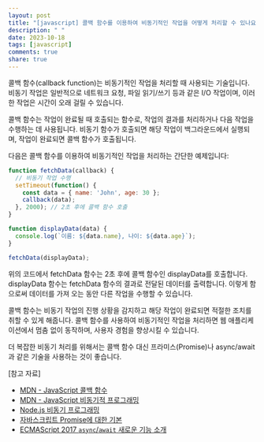 ```yaml
---
layout: post
title: "[javascript] 콜백 함수를 이용하여 비동기적인 작업을 어떻게 처리할 수 있나요?"
description: " "
date: 2023-10-18
tags: [javascript]
comments: true
share: true
---
```


콜백 함수(callback function)는 비동기적인 작업을 처리할 때 사용되는 기술입니다. 비동기 작업은 일반적으로 네트워크 요청, 파일 읽기/쓰기 등과 같은 I/O 작업이며, 이러한 작업은 시간이 오래 걸릴 수 있습니다. 

콜백 함수는 작업이 완료될 때 호출되는 함수로, 작업의 결과를 처리하거나 다음 작업을 수행하는 데 사용됩니다. 비동기 함수가 호출되면 해당 작업이 백그라운드에서 실행되며, 작업이 완료되면 콜백 함수가 호출됩니다.

다음은 콜백 함수를 이용하여 비동기적인 작업을 처리하는 간단한 예제입니다:

```javascript
function fetchData(callback) {
  // 비동기 작업 수행
  setTimeout(function() {
    const data = { name: 'John', age: 30 };
    callback(data);
  }, 2000); // 2초 후에 콜백 함수 호출
}

function displayData(data) {
  console.log(`이름: ${data.name}, 나이: ${data.age}`);
}

fetchData(displayData);
```

위의 코드에서 fetchData 함수는 2초 후에 콜백 함수인 displayData를 호출합니다. displayData 함수는 fetchData 함수의 결과로 전달된 데이터를 출력합니다. 이렇게 함으로써 데이터를 가져 오는 동안 다른 작업을 수행할 수 있습니다.

콜백 함수는 비동기 작업의 진행 상황을 감지하고 해당 작업이 완료되면 적절한 조치를 취할 수 있게 해줍니다. 콜백 함수를 사용하여 비동기적인 작업을 처리하면 웹 애플리케이션에서 멈춤 없이 동작하며, 사용자 경험을 향상시킬 수 있습니다.

더 복잡한 비동기 처리를 위해서는 콜백 함수 대신 프라미스(Promise)나 async/await과 같은 기술을 사용하는 것이 좋습니다.

[참고 자료]
- [MDN - JavaScript 콜백 함수](https://developer.mozilla.org/ko/docs/Glossary/Callback_function)
- [MDN - JavaScript 비동기적 프로그래밍](https://developer.mozilla.org/ko/docs/Learn/JavaScript/Asynchronous)
- [Node.js 비동기 프로그래밍](https://nodejs.org/ko/docs/guides/dont-block-the-event-loop/)
- [자바스크립트 Promise에 대한 기본](https://developers.google.com/web/fundamentals/primers/promises)
- [ECMAScript 2017 `async`/`await` 새로운 기능 소개](https://developers.google.com/web/fundamentals/codelabs/async-await)